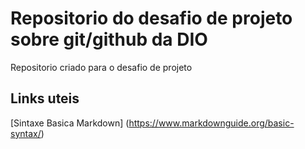 # Repositorio do desafio de projeto sobre git/github da DIO
Repositorio criado para o desafio de projeto

## Links uteis
[Sintaxe Basica Markdown] (https://www.markdownguide.org/basic-syntax/)
